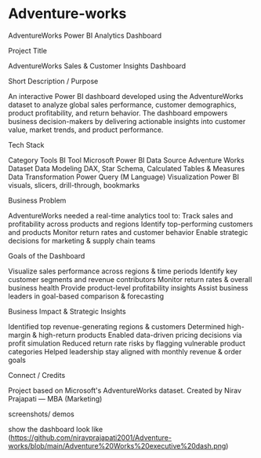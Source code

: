 # Adventure-works
AdventureWorks Power BI Analytics Dashboard

Project Title

AdventureWorks Sales & Customer Insights Dashboard

Short Description / Purpose

An interactive Power BI dashboard developed using the AdventureWorks dataset to analyze global sales performance, customer demographics, product profitability, and return behavior. The dashboard empowers business decision-makers by delivering actionable insights into customer value, market trends, and product performance.

Tech Stack

Category  	          Tools
BI Tool	              Microsoft Power BI
Data Source	          Adventure Works Dataset
Data Modeling	        DAX, Star Schema, Calculated Tables & Measures
Data Transformation	  Power Query (M Language)
Visualization	        Power BI visuals, slicers, drill-through, bookmarks

Business Problem

AdventureWorks needed a real-time analytics tool to:
Track sales and profitability across products and regions
Identify top-performing customers and products
Monitor return rates and customer behavior
Enable strategic decisions for marketing & supply chain teams

Goals of the Dashboard

Visualize sales performance across regions & time periods
Identify key customer segments and revenue contributors
Monitor return rates & overall business health
Provide product-level profitability insights
Assist business leaders in goal-based comparison & forecasting

Business Impact & Strategic Insights

Identified top revenue-generating regions & customers
Determined high-margin & high-return products
Enabled data-driven pricing decisions via profit simulation
Reduced return rate risks by flagging vulnerable product categories
Helped leadership stay aligned with monthly revenue & order goals

Connect / Credits

Project based on Microsoft's AdventureWorks dataset.
Created by Nirav Prajapati — MBA (Marketing) 

screenshots/ demos

show the dashboard look like
(https://github.com/niravprajapati2001/Adventure-works/blob/main/Adventure%20Works%20executive%20dash.png)
